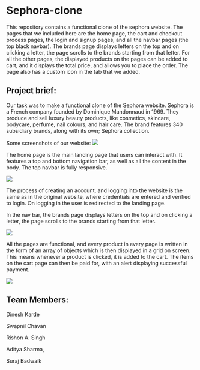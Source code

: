 <h1>Sephora-clone</h1>

<p>This repository contains a functional clone of the sephora website. The pages that we included here are the home page, the cart and checkout process pages, the login and signup pages, and all the navbar pages (the top black navbar). The brands page displays letters on the top and on clicking a letter, the page scrolls to the brands starting from that letter. For all the other pages, the displayed products on the pages can be added to cart, and it displays the total price, and allows you to place the order. The page also has a custom icon in the tab that we added.<p>

<h2>Project brief:</h2>

Our task was to make a functional clone of the Sephora website. Sephora is a French company founded by Dominique Mandonnaud in 1969. They produce and sell luxury beauty products, like cosmetics, skincare, bodycare, perfume, nail colours, and hair care. The brand features 340 subsidiary brands, along with its own; Sephora collection.

Some screenshots of our website:
<img src="https://miro.medium.com/max/875/0*mWuJP-4tUog6gf1b"/>


The home page is the main landing page that users can interact with. It features a top and bottom navigation bar, as well as all the content in the body. The top navbar is fully responsive.

<img src="https://miro.medium.com/max/875/0*xSFJlCchc2prj_S0"/>


The process of creating an account, and logging into the website is the same as in the original website, where credentials are entered and verified to login. On logging in the user is redirected to the landing page.


In the nav bar, the brands page displays letters on the top and on clicking a letter, the page scrolls to the brands starting from that letter.

<img src="https://miro.medium.com/max/875/0*7X93S371w-HeuX5f"/>

All the pages are functional, and every product in every page is written in the form of an array of objects which is then displayed in a grid on screen. This means whenever a product is clicked, it is added to the cart. The items on the cart page can then be paid for, with an alert displaying successful payment.

<img src="https://miro.medium.com/max/875/0*kBY6EWQdz5ro5TFR"/>


<h2>Team Members:</h2>

Dinesh Karde

Swapnil Chavan

Rishon A. Singh

Aditya Sharma,

Suraj Badwaik

